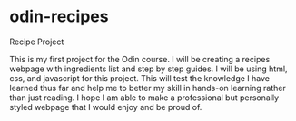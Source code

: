 # odin-recipes
Recipe Project

This is my first project for the Odin course. 
I will be creating a recipes webpage with ingredients list and step by step guides.
I will be using html, css, and javascript for this project.
This will test the knowledge I have learned thus far and help me to better my skill in hands-on learning rather than just reading. 
I hope I am able to make a professional but personally styled webpage that I would enjoy and be proud of.
